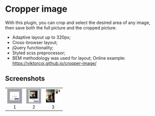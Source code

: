 # Cropper image
With this plugin, you can crop and select the desired area of any image, then save both the full picture and the cropped picture.
- Adaptive layout up to 320px;
- Cross-browser layout;
- jQuery functionality;
- Styled scss preprocessor;
- BEM methodology was used for layout;
Online example: https://viktorcoi.github.io/cropper-image/
## Screenshots
<table width="100" align="center">
    <td width="33%" align="center">
        <img src="./screenshot_0.jpg" width="48" height="48" alt="css3"/>
        <br>1
    </td>
    <td align="center">
        <img src="./screenshot_1.jpg" width="48" height="48" alt="sass">
        <br>2
    </td>
    <td align="center">
        <img src="./screenshot_2.jpg" width="48" height="48" alt="scss">
        <br>3
    </td>
</table>
